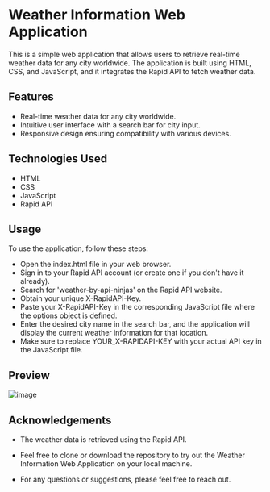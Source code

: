 # Weather Information Web Application

This is a simple web application that allows users to retrieve real-time weather data for any city worldwide. The application is built using HTML, CSS, and JavaScript, and it integrates the Rapid API to fetch weather data.

## Features

- Real-time weather data for any city worldwide.
- Intuitive user interface with a search bar for city input.
- Responsive design ensuring compatibility with various devices.

## Technologies Used

- HTML
- CSS
- JavaScript
- Rapid API

## Usage

To use the application, follow these steps:

- Open the index.html file in your web browser.
- Sign in to your Rapid API account (or create one if you don't have it already).
- Search for 'weather-by-api-ninjas' on the Rapid API website.
- Obtain your unique X-RapidAPI-Key.
- Paste your X-RapidAPI-Key in the corresponding JavaScript file where the options object is defined.
- Enter the desired city name in the search bar, and the application will display the current weather information for that location.
- Make sure to replace YOUR_X-RAPIDAPI-KEY with your actual API key in the JavaScript file.

## Preview

![image](https://github.com/001Anish/Weather-INFO-Web-Application/assets/125531552/78cf3d0b-e34d-461e-80b0-1f031bc69b35)


## Acknowledgements

- The weather data is retrieved using the Rapid API.

- Feel free to clone or download the repository to try out the Weather Information Web Application on your local machine.

- For any questions or suggestions, please feel free to reach out.

